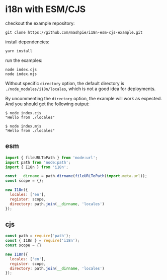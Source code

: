 # i18n with ESM/CJS

checkout the example repository:

```
git clone https://github.com/mashpie/i18n-esm-cjs-example.git
```

install dependencies:

```
yarn install
```

run the examples:

```
node index.cjs
node index.mjs
```
Without specific `directory` option, the default directory is `./node_modules/i18n/locales`, which is not a good idea for deployments.

By uncommenting the `directory` option, the example will work as expected. And you should get the following output:

```
$ node index.cjs
"Hello from ./locales"

$ node index.mjs
"Hello from ./locales"
```
## esm

```js
import { fileURLToPath } from 'node:url';
import path from 'node:path';
import { I18n } from 'i18n';

const __dirname = path.dirname(fileURLToPath(import.meta.url));
const scope = {};

new I18n({
  locales: ['en'],
  register: scope,
  directory: path.join(__dirname, 'locales') 
});
```

## cjs

```js
const path = require('path');
const { I18n } = require('i18n');
const scope = {}

new I18n({
  locales: ['en'],
  register: scope,
  directory: path.join(__dirname, 'locales') 
});
```